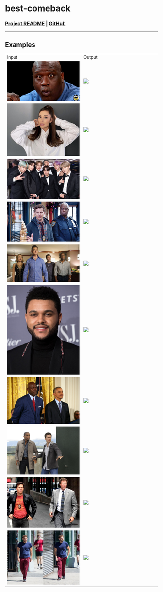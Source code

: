 # best-comeback

### [Project README](../) | [GitHub](https://github.com/keshprad/best-comeback)

---

## Examples

<table style="table-layout: fixed; width: 100%;">
<tr>
  <td>Input</td>
  <td>Output</td>
</tr>
<tr>
  <td width="50%"><img src="1.jpeg" /></td>
  <td width="50%"><img src="1.gif" /></td>
</tr>
<tr>
  <td width="50%"><img src="2.jpeg" /></td>
  <td width="50%"><img src="2.gif" /></td>
</tr>
<tr>
  <td width="50%"><img src="3.jpeg" /></td>
  <td width="50%"><img src="3.gif" /></td>
</tr>
<tr>
  <td width="50%"><img src="4.jpeg" /></td>
  <td width="50%"><img src="4.gif" /></td>
</tr>
<tr>
  <td width="50%"><img src="5.jpeg" /></td>
  <td width="50%"><img src="5.gif" /></td>
</tr>
<tr>
  <td width="50%"><img src="6.jpeg" /></td>
  <td width="50%"><img src="6.gif" /></td>
</tr>
<tr>
  <td width="50%"><img src="7.jpeg" /></td>
  <td width="50%"><img src="7.gif" /></td>
</tr>
<tr>
  <td width="50%"><img src="8.jpeg" /></td>
  <td width="50%"><img src="8.gif" /></td>
</tr>
<tr>
  <td width="50%"><img src="9.jpeg" /></td>
  <td width="50%"><img src="9.gif" /></td>
</tr>
<tr>
  <td width="50%"><img src="10.jpeg" /></td>
  <td width="50%"><img src="10.gif" /></td>
</tr>
</table>
